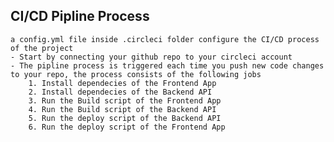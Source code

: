 ## CI/CD Pipline Process

    a config.yml file inside .circleci folder configure the CI/CD process of the project
    - Start by connecting your github repo to your circleci account
    - The pipline process is triggered each time you push new code changes to your repo, the process consists of the following jobs
        1. Install dependecies of the Frontend App
        2. Install dependecies of the Backend API
        3. Run the Build script of the Frontend App
        4. Run the Build script of the Backend API
        5. Run the deploy script of the Backend API
        6. Run the deploy script of the Frontend App
